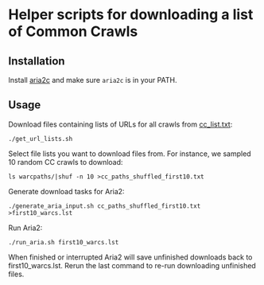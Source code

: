 # Helper scripts for downloading a list of Common Crawls

## Installation
Install [aria2c](https://github.com/aria2/aria2) and make sure ```aria2c``` is in your PATH.

## Usage
Download files containing lists of URLs for all crawls from [cc_list.txt](cc_list.txt):
```
./get_url_lists.sh
```

Select file lists you want to download files from. For instance, we sampled 10 random CC crawls to download:
```
ls warcpaths/|shuf -n 10 >cc_paths_shuffled_first10.txt
```

Generate download tasks for Aria2:
```
./generate_aria_input.sh cc_paths_shuffled_first10.txt >first10_warcs.lst
```

Run Aria2:
```
./run_aria.sh first10_warcs.lst
```

When finished or interrupted Aria2 will save unfinished downloads back to first10_warcs.lst. Rerun the last command to re-run downloading unfinished files.
